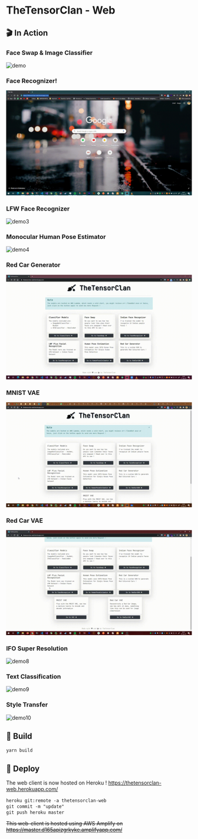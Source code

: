 # TheTensorClan - Web

## 🎬 In Action

### Face Swap & Image Classifier

![demo](demo.gif)

### Face Recognizer!

![demo2](demo2.gif)

### LFW Face Recognizer

![demo3](demo3.gif)

### Monocular Human Pose Estimator

![demo4](demo4.gif)

### Red Car Generator

![demo5](demo5.gif)

### MNIST VAE

![demo6](demo6.gif)

### Red Car VAE

![demo7](demo7.gif)

### IFO Super Resolution

![demo8](demo8.gif)

### Text Classification

![demo9](demo9.gif)

### Style Transfer

![demo10](demo10.gif)

## 🚀 Build

```shell
yarn build
```

## 🚧 Deploy

The web client is now hosted on Heroku !
https://thetensorclan-web.herokuapp.com/

```shell script
heroku git:remote -a thetensorclan-web
git commit -m "update"
git push heroku master
```

~~This web-client is hosted using AWS Amplify on https://master.d165apizgrkyke.amplifyapp.com/~~
